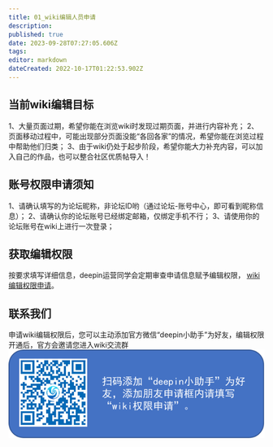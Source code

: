 ```yaml
---
title: 01_wiki编辑人员申请
description: 
published: true
date: 2023-09-28T07:27:05.606Z
tags: 
editor: markdown
dateCreated: 2022-10-17T01:22:53.902Z
---
```


## 当前wiki编辑目标
1、大量页面过期，希望你能在浏览wiki时发现过期页面，并进行内容补充；
2、页面移动过程中，可能出现部分页面没能“各回各家”的情况，希望你能在浏览过程中帮助他们归类；
3、由于wiki仍处于起步阶段，希望你能大力补充内容，可以加入自己的作品，也可以整合社区优质帖导入！

## 账号权限申请须知
1、请确认填写的为论坛昵称，非论坛ID哟（通过论坛-账号中心，即可看到昵称信息）；
2、请确认你的论坛账号已经绑定邮箱，仅绑定手机不行；
3、请使用你的论坛账号在wiki上进行一次登录；


## 获取编辑权限

按要求填写详细信息，deepin运营同学会定期审查申请信息赋予编辑权限，
[wiki编辑权限申请](https://www.wjx.top/vm/h4bFVg0.aspx#)。

## 联系我们
申请wiki编辑权限后，您可以主动添加官方微信“deepin小助手”为好友，编辑权限开通后，官方会邀请您进入wiki交流群
![微信-wiki申请.png](/06_关于Deepin/微信-wiki申请.png)